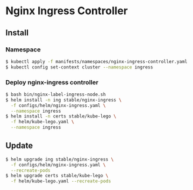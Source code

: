 # Nginx Ingress Controller

## Install

### Namespace

```bash
$ kubectl apply -f manifests/namespaces/nginx-ingress-controller.yaml
$ kubectl config set-context cluster --namespace ingress
```

### Deploy nginx-ingress controller

```bash
$ bash bin/nginx-label-ingress-node.sh
$ helm install -n ing stable/nginx-ingress \
  -f configs/helm/nginx-ingress.yaml \
  --namespace ingress
$ helm install -n certs stable/kube-lego \
  -f helm/kube-lego.yaml \
  --namespace ingress
```

## Update

```bash
$ helm upgrade ing stable/nginx-ingress \
  -f configs/helm/nginx-ingress.yaml \
  --recreate-pods
$ helm upgrade certs stable/kube-lego \
  -f helm/kube-lego.yaml --recreate-pods
```
